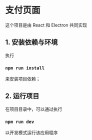 # 支付页面

这个项目是由 React 和 Electron 共同实现

## 1. 安装依赖与环境

执行

### `npm run install`

来安装项目依赖；

## 2. 运行项目

在项目目录中，可以通过执行

### `npm run dev`

以开发模式运行该应用程序
